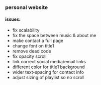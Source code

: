 ### personal website

#### issues:
-  fix scalability
-  fix the space between music & about me
-  make contact a full page
-  change font on title1
-  remove dead code
-  fix opacity scroll
-  link correct social media/email links
-  different color for title1 background
-  wider text-spacing for contact info
-  adjust sizing of playlist so no scroll
